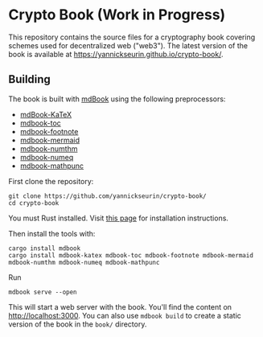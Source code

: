 # Crypto Book (Work in Progress)

This repository contains the source files for a cryptography book covering schemes used for decentralized web ("web3").
The latest version of the book is available at <https://yannickseurin.github.io/crypto-book/>.

## Building

The book is built with [mdBook](https://rust-lang.github.io/mdBook/) using the following preprocessors:

- [mdBook-KaTeX](https://github.com/lzanini/mdbook-katex)
- [mdbook-toc](https://github.com/badboy/mdbook-toc)
- [mdbook-footnote](https://github.com/daviddrysdale/mdbook-footnote)
- [mdbook-mermaid](https://github.com/badboy/mdbook-mermaid)
- [mdbook-numthm](https://github.com/yannickseurin/mdbook-numthm)
- [mdbook-numeq](https://github.com/yannickseurin/mdbook-numeq)
- [mdbook-mathpunc](https://github.com/yannickseurin/mdbook-mathpunc)

First clone the repository:

```shell
git clone https://github.com/yannickseurin/crypto-book/
cd crypto-book
```

You must Rust installed.
Visit [this page](https://doc.rust-lang.org/stable/book/ch01-01-installation.html) for installation instructions.

Then install the tools with:

```shell
cargo install mdbook
cargo install mdbook-katex mdbook-toc mdbook-footnote mdbook-mermaid mdbook-numthm mdbook-numeq mdbook-mathpunc
```

Run

```shell
mdbook serve --open
```

This will start a web server with the book.
You'll find the content on <http://localhost:3000>.
You can also use `mdbook build` to create a static version of the book in the `book/` directory.
